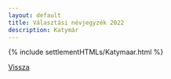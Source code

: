 ```yaml
---
layout: default
title: Választási névjegyzék 2022
description: Katymár
---
```


{% include settlementHTMLs/Katymaar.html %}

[Vissza](./)